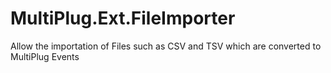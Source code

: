 # MultiPlug.Ext.FileImporter
Allow the importation of Files such as CSV and TSV which are converted to MultiPlug Events
